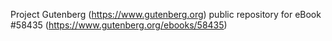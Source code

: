 Project Gutenberg (https://www.gutenberg.org) public repository for
eBook #58435 (https://www.gutenberg.org/ebooks/58435)
